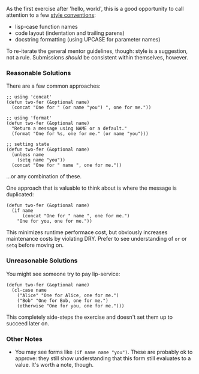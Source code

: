 As the first exercise after 'hello, world', this is a good opportunity
to call attention to a few [style conventions][bbatsov-style]:
- lisp-case function names
- code layout (indentation and trailing parens)
- docstring formatting (using UPCASE for parameter names)

To re-iterate the general mentor guidelines, though: style is a
suggestion, not a rule.  Submissions *should* be consistent within
themselves, however.

### Reasonable Solutions
There are a few common approaches:

```elisp
;; using 'concat'
(defun two-fer (&optional name)
  (concat "One for " (or name "you") ", one for me."))

;; using 'format'
(defun two-fer (&optional name)
  "Return a message using NAME or a default."
  (format "One for %s, one for me." (or name "you")))

;; setting state
(defun two-fer (&optional name)
  (unless name
    (setq name "you"))
  (concat "One for " name ", one for me."))
```
...or any combination of these.

One approach that is valuable to think about is where the message is
duplicated:

```elisp
(defun two-fer (&optional name)
  (if name
      (concat "One for " name ", one for me.")
    "One for you, one for me."))
```

This minimizes runtime performace cost, but obviously increases
maintenance costs by violating DRY.  Prefer to see understanding of
`or` or `setq` before moving on.

### Unreasonable Solutions

You might see someone try to pay lip-service:

```elisp
(defun two-fer (&optional name)
  (cl-case name
    ("Alice" "One for Alice, one for me.")
    ("Bob" "One for Bob, one for me.")
    (otherwise "One for you, one for me.")))
```

This completely side-steps the exercise and doesn't set them up to
succeed later on.

### Other Notes

- You may see forms like `(if name name "you")`.  These are probably
  ok to approve: they still show understanding that this form still
  evaluates to a value.  It's worth a note, though.

[bbatsov-style]: https://github.com/bbatsov/emacs-lisp-style-guide
